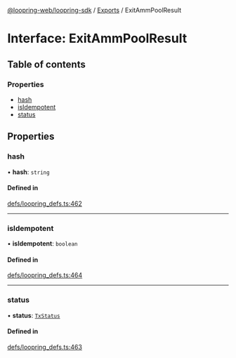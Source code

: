 [@loopring-web/loopring-sdk](../README.md) / [Exports](../modules.md) / ExitAmmPoolResult

# Interface: ExitAmmPoolResult

## Table of contents

### Properties

- [hash](ExitAmmPoolResult.md#hash)
- [isIdempotent](ExitAmmPoolResult.md#isidempotent)
- [status](ExitAmmPoolResult.md#status)

## Properties

### hash

• **hash**: `string`

#### Defined in

[defs/loopring_defs.ts:462](https://github.com/Loopring/loopring_sdk/blob/b7df545/src/defs/loopring_defs.ts#L462)

___

### isIdempotent

• **isIdempotent**: `boolean`

#### Defined in

[defs/loopring_defs.ts:464](https://github.com/Loopring/loopring_sdk/blob/b7df545/src/defs/loopring_defs.ts#L464)

___

### status

• **status**: [`TxStatus`](../enums/TxStatus.md)

#### Defined in

[defs/loopring_defs.ts:463](https://github.com/Loopring/loopring_sdk/blob/b7df545/src/defs/loopring_defs.ts#L463)
